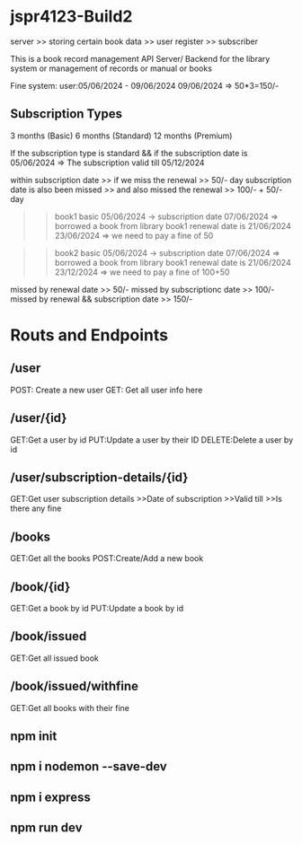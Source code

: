 # jspr4123-Build2

server  >> storing certain book data
        >> user register 
        >> subscriber


This is a book record management API Server/ Backend for the library system or management of records or manual or books

Fine system:
user:05/06/2024 - 09/06/2024
09/06/2024 => 50*3=150/-


## Subscription Types
3 months (Basic)
6 months (Standard)
12 months (Premium)

If the subscription type is standard && if the subscription date is 05/06/2024
=> The subscription valid till 05/12/2024

within subscription date >> if we miss the renewal >> 50/- day
subscription date is also been missed >> and also missed the renewal >> 100/- + 50/- day


>> book1 
>> basic 
>> 05/06/2024 -> subscription date
>> 07/06/2024 => borrowed a book from library 
>> book1 renewal date is 21/06/2024
>>23/06/2024 => we need to pay a fine of 50


>> book2 
>> basic 
>> 05/06/2024 -> subscription date
>> 07/06/2024 => borrowed a book from library 
>> book1 renewal date is 21/06/2024
>>23/12/2024 => we need to pay a fine of 100+50


missed by renewal date >> 50/-
missed by subscriptionc date >> 100/-
missed by renewal && subscription date >> 150/-





# Routs and Endpoints 

## /user
POST: Create a new user
GET: Get all user info here

## /user/{id}
GET:Get a user by id
PUT:Update a user by their ID
DELETE:Delete a user by id

## /user/subscription-details/{id}
GET:Get user subscription details 
        >>Date of subscription 
        >>Valid till
        >>Is there any fine

## /books
GET:Get all the books
POST:Create/Add a new book

## /book/{id}
GET:Get a book by id
PUT:Update a book by id

## /book/issued 
GET:Get all issued book

## /book/issued/withfine
GET:Get all books with their fine




## npm init 
## npm i nodemon --save-dev
## npm i express 
## npm run dev